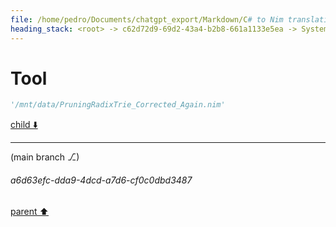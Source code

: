 ```yaml
---
file: /home/pedro/Documents/chatgpt_export/Markdown/C# to Nim translation.md
heading_stack: <root> -> c62d72d9-69d2-43a4-b2b8-661a1133e5ea -> System -> 5a0b0a56-d40a-4cbd-b9cd-723b26f630d1 -> System -> aaa29c1a-79ad-4c94-b557-f135da09a3d7 -> User -> d005864f-c7a0-487f-9627-1ff49abcab93 -> Assistant -> aaa2f9df-dd43-4caf-a6bc-ca77cac9e1c5 -> User -> a12fb9a7-62bb-46e0-a9a8-7fc51c7009da -> Assistant -> 69aab37f-d4ee-41f7-a789-7eca71c005cf -> Tool -> bcf1cfdc-39cd-4551-9d06-ede27de04b48 -> Assistant -> aaa2edf5-0b42-49f8-a5c0-a97c5bee9d91 -> User -> a351ab8e-baee-4d92-8de9-a38813279c94 -> Assistant -> bfb434b3-33f7-4d1f-afb1-da19223bb5da -> Tool -> 5bebe040-e653-49aa-b6a9-c738d439c220 -> Assistant -> aaa2cc40-b6be-42db-b14f-af5b8e6c4752 -> User -> b6440f7e-f8f7-40e7-b3d2-9c1067444115 -> Assistant -> 57d49298-8d7b-412b-9810-43e526a4586c -> Assistant -> 473031b3-912c-48e4-b8ab-a5c6c44e1d01 -> Tool -> 055e81e2-14c2-41b8-823f-1ee554f1a892 -> Assistant -> aaa284b7-df12-4668-a9b5-7bda98f7ea98 -> User -> f45729eb-852d-4bec-b9dc-cfbc7f2d1d57 -> Assistant -> 87ac1485-9922-4e94-836c-d9c5cc2ac3f4 -> Assistant -> 84f2b725-a555-4c12-b9b0-08099d12e2c8 -> Tool
---
```

# Tool

```python
'/mnt/data/PruningRadixTrie_Corrected_Again.nim'
```

[child ⬇️](#a6d63efc-dda9-4dcd-a7d6-cf0c0dbd3487)

---

(main branch ⎇)
###### a6d63efc-dda9-4dcd-a7d6-cf0c0dbd3487
[parent ⬆️](#84f2b725-a555-4c12-b9b0-08099d12e2c8)
